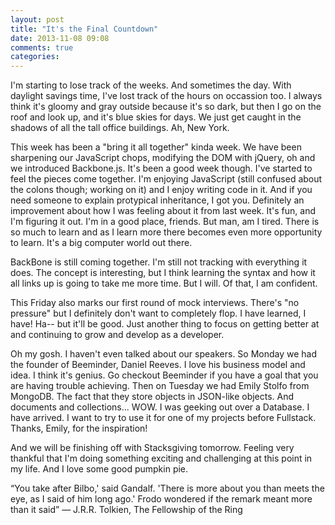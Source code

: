 ```yaml
---
layout: post
title: "It's the Final Countdown"
date: 2013-11-08 09:08
comments: true
categories:
---
```

I'm starting to lose track of the weeks. And sometimes the day. With daylight savings time, I've lost track of the hours on occassion too. I always think it's gloomy and gray outside because it's so dark, but then I go on the roof and look up, and it's blue skies for days. We just get caught in the shadows of all the tall office buildings. Ah, New York.


This week has been a "bring it all together" kinda week. We have been sharpening our JavaScript chops, modifying the DOM with jQuery, oh and we introduced Backbone.js. It's been a good week though. I've started to feel the pieces come together. I'm enjoying JavaScript (still confused about the colons though; working on it) and I enjoy writing code in it. And if you need someone to explain protypical inheritance, I got you. Definitely an improvement about how I was feeling about it from last week.  It's fun, and I'm figuring it out. I'm in a good place, friends. But man, am I tired. There is so much to learn and as I learn more there becomes even more opportunity to learn. It's a big computer world out there.


BackBone is still coming together. I'm still not tracking with everything it does. The concept is interesting, but I think learning the syntax and how it all links up  is going to take me more time. But I will. Of that, I am confident.


This Friday also marks our first round of mock interviews. There's "no pressure" but I definitely don't want to completely flop. I have learned, I have! Ha-- but it'll be good. Just another thing to focus on getting better at and continuing to grow and develop as a developer.


Oh my gosh. I haven't even talked about our speakers. So Monday we had the founder of Beeminder, Daniel Reeves. I love his business model and idea. I think it's genius. Go checkout Beeminder if you have a goal that you are having trouble achieving. Then on Tuesday we had Emily Stolfo from MongoDB. The fact that they store objects in JSON-like objects. And documents and collections... WOW. I was geeking out over a Database. I have arrived. I want to try to use it for one of my projects before Fullstack. Thanks, Emily, for the inspiration!


And we will be finishing off with Stacksgiving tomorrow. Feeling very thankful that I'm doing something exciting and challenging at this point in my life. And I love some good pumpkin pie.


“You take after Bilbo,' said Gandalf. 'There is more about you than meets the eye, as I said of him long ago.' Frodo wondered if the remark meant more than it said”
― J.R.R. Tolkien, The Fellowship of the Ring
